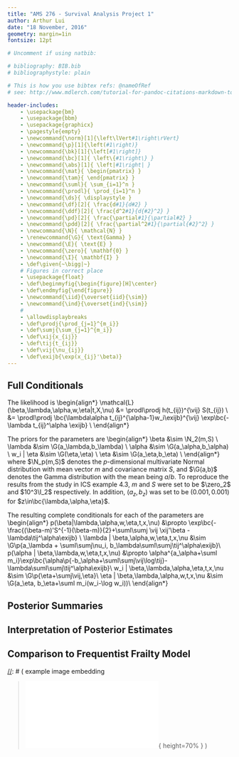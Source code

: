 ```yaml
---
title: "AMS 276 - Survival Analysis Project 1"
author: Arthur Lui
date: "18 November, 2016"
geometry: margin=1in
fontsize: 12pt

# Uncomment if using natbib:

# bibliography: BIB.bib
# bibliographystyle: plain 

# This is how you use bibtex refs: @nameOfRef
# see: http://www.mdlerch.com/tutorial-for-pandoc-citations-markdown-to-latex.html)

header-includes: 
    - \usepackage{bm}
    - \usepackage{bbm}
    - \usepackage{graphicx}
    - \pagestyle{empty}
    - \newcommand{\norm}[1]{\left\lVert#1\right\rVert}
    - \newcommand{\p}[1]{\left(#1\right)}
    - \newcommand{\bk}[1]{\left[#1\right]}
    - \newcommand{\bc}[1]{ \left\{#1\right\} }
    - \newcommand{\abs}[1]{ \left|#1\right| }
    - \newcommand{\mat}{ \begin{pmatrix} }
    - \newcommand{\tam}{ \end{pmatrix} }
    - \newcommand{\suml}{ \sum_{i=1}^n }
    - \newcommand{\prodl}{ \prod_{i=1}^n }
    - \newcommand{\ds}{ \displaystyle }
    - \newcommand{\df}[2]{ \frac{d#1}{d#2} }
    - \newcommand{\ddf}[2]{ \frac{d^2#1}{d{#2}^2} }
    - \newcommand{\pd}[2]{ \frac{\partial#1}{\partial#2} }
    - \newcommand{\pdd}[2]{ \frac{\partial^2#1}{\partial{#2}^2} }
    - \newcommand{\N}{ \mathcal{N} }
    - \renewcommand{\G}{ \text{Gamma} }
    - \newcommand{\E}{ \text{E} }
    - \newcommand{\zero}{ \mathbf{0} }
    - \newcommand{\I}{ \mathbf{I} }
    - \def\given{~\bigg|~}
    # Figures in correct place
    - \usepackage{float}
    - \def\beginmyfig{\begin{figure}[H]\center}
    - \def\endmyfig{\end{figure}}
    - \newcommand{\iid}{\overset{iid}{\sim}}
    - \newcommand{\ind}{\overset{ind}{\sim}}
    # 
    - \allowdisplaybreaks
    - \def\prodj{\prod_{j=1}^{m_i}}
    - \def\sumj{\sum_{j=1}^{m_i}}
    - \def\xij{x_{ij}}
    - \def\tij{t_{ij}}
    - \def\vij{\nu_{ij}}
    - \def\exijb{\exp(x_{ij}'\beta)}
---
```



## Full Conditionals

The likelihood is
\begin{align*}
\mathcal{L}(\beta,\lambda,\alpha,w,\eta|t,X,\nu) &= \prodl\prodj h(t_{ij})^{\vij} S(t_{ij}) \\
&= \prodl\prodj \bc{\lambda\alpha t_{ij}^{\alpha-1}w_i\exijb}^{\vij} \exp\bc{-\lambda t_{ij}^\alpha \exijb} \\
\end{align*}

The priors for the parameters are
\begin{align*}
\beta &\sim \N_2(m,S) \\
\lambda &\sim \G(a_\lambda,b_\lambda) \\
\alpha &\sim \G(a_\alpha,b_\alpha) \\
w_i | \eta &\sim \G(\eta,\eta) \\
\eta &\sim \G(a_\eta,b_\eta) \\
\end{align*}
where $\N_p(m,S)$ denotes the $p$-dimensional multivariate Normal distribution 
with mean vector $m$ and covariance matrix $S$, and $\G(a,b)$ denotes the
Gamma distribution with the mean being $a/b$. To reproduce the results from
the study in ICS example 4.3, $m$ and $S$ were set to be
$\zero_2$ and $10^3\I_2$ respectively. In addition, $(a_z, b_z)$ was set to be
$(0.001,0.001)$ for $z\in\bc{\lambda,\alpha,\eta}$. 

The resulting complete conditionals for each of the parameters are
\begin{align*}
p(\beta|\lambda,\alpha,w,\eta,t,x,\nu) &\propto \exp\bc{-\frac{(\beta-m)'S^{-1}(\beta-m)}{2}+\suml\sumj \vij \xij'\beta - \lambda\tij^\alpha\exijb} \\
\lambda | \beta,\alpha,w,\eta,t,x,\nu &\sim \G\p{a_\lambda + \suml\sumj\nu_i, b_\lambda\suml\sumj\tij^\alpha\exijb}\\
p(\alpha | \beta,\lambda,w,\eta,t,x,\nu) &\propto \alpha^{a_\alpha+\suml m_i}\exp\bc{\alpha\p{-b_\alpha+\suml\sumj\vij\log\tij}-\lambda\suml\sumj\tij^\alpha\exijb}\\
w_i | \beta,\lambda,\alpha,\eta,t,x,\nu &\sim \G\p{\eta+\sumj\vij,\eta}\\
\eta | \beta,\lambda,\alpha,w,t,x,\nu &\sim \G(a_\eta, b_\eta+\suml m_i(w_i-\log w_i))\\
\end{align*}


## Posterior Summaries

## Interpretation of Posterior Estimates

## Comparison to Frequentist Frailty Model


[//]: # (Footnotes:)

[//]: # ( example image embedding
\beginmyfig
\includegraphics[height=0.5\textwidth]{path/to/img/img.pdf}
\caption{some caption}
\label{fig:mylabel}
% reference by: \ref{fig:mylabel}
\endmyfig
)
[//]: # ( example image embedding
> ![some caption.\label{mylabel}](path/to/img/img.pdf){ height=70% }
)

[//]: # ( example two figs side-by-side
\begin{figure*}
  \begin{minipage}{.45\linewidth}
    \centering \includegraphics[height=1\textwidth]{img1.pdf}
    \caption{some caption}
    \label{fig:myLabel1}
  \end{minipage}\hfill
  \begin{minipage}{.45\linewidth}
    \centering \includegraphics[height=1\textwidth]{img2.pdf}
    \caption{some caption}
    \label{fig:myLabel2}
  \end{minipage}
\end{figure*}
)

